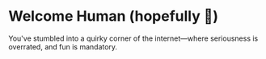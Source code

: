 # Welcome Human (hopefully 👀)

You've stumbled into a quirky corner of the internet—where seriousness is overrated, and fun is mandatory.
